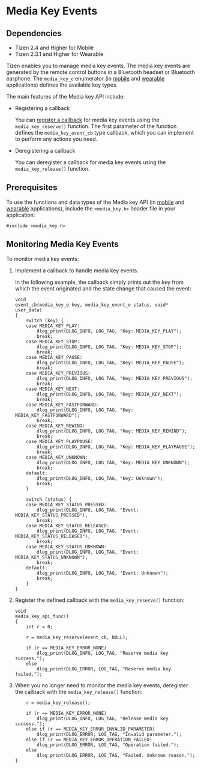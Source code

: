 # Media Key Events
## Dependencies
- Tizen 2.4 and Higher for Mobile
- Tizen 2.3.1 and Higher for Wearable

Tizen enables you to manage media key events. The media key events are generated by the remote control buttons in a Bluetooth headset or Bluetooth earphone. The `media_key_e` enumerator (in [mobile](../../../../org.tizen.native.mobile.apireference/group__CAPI__SYSTEM__MEDIA__KEY__MODULE.html#ga7ef8e87127474ddcb068a06dd53eeb8b) and [wearable](../../../../org.tizen.native.wearable.apireference/group__CAPI__SYSTEM__MEDIA__KEY__MODULE.html#ga7ef8e87127474ddcb068a06dd53eeb8b) applications) defines the available key types.

The main features of the Media key API include:

- Registering a callback

  You can [register a callback](#register) for media key events using the `media_key_reserve()` function. The first parameter of the function defines the `media_key_event_cb` type callback, which you can implement to perform any actions you need.

- Deregistering a callback

  You can deregister a callback for media key events using the `media_key_release()` function.

## Prerequisites

To use the functions and data types of the Media key API (in [mobile](../../../../org.tizen.native.mobile.apireference/group__CAPI__SYSTEM__MEDIA__KEY__MODULE.html) and [wearable](../../../../org.tizen.native.wearable.apireference/group__CAPI__SYSTEM__MEDIA__KEY__MODULE.html) applications), include the `<media_key.h>` header file in your application:

```
#include <media_key.h>
```

## Monitoring Media Key Events

To monitor media key events:

1. Implement a callback to handle media key events.

   In the following example, the callback simply prints out the key from which the event originated and the state change that caused the event:

   ```
   void
   event_cb(media_key_e key, media_key_event_e status, void* user_data)
   {
       switch (key) {
       case MEDIA_KEY_PLAY:
           dlog_print(DLOG_INFO, LOG_TAG, "Key: MEDIA_KEY_PLAY");
           break;
       case MEDIA_KEY_STOP:
           dlog_print(DLOG_INFO, LOG_TAG, "Key: MEDIA_KEY_STOP");
           break;
       case MEDIA_KEY_PAUSE:
           dlog_print(DLOG_INFO, LOG_TAG, "Key: MEDIA_KEY_PAUSE");
           break;
       case MEDIA_KEY_PREVIOUS:
           dlog_print(DLOG_INFO, LOG_TAG, "Key: MEDIA_KEY_PREVIOUS");
           break;
       case MEDIA_KEY_NEXT:
           dlog_print(DLOG_INFO, LOG_TAG, "Key: MEDIA_KEY_NEXT");
           break;
       case MEDIA_KEY_FASTFORWARD:
           dlog_print(DLOG_INFO, LOG_TAG, "Key: MEDIA_KEY_FASTFORWARD");
           break;
       case MEDIA_KEY_REWIND:
           dlog_print(DLOG_INFO, LOG_TAG, "Key: MEDIA_KEY_REWIND");
           break;
       case MEDIA_KEY_PLAYPAUSE:
           dlog_print(DLOG_INFO, LOG_TAG, "Key: MEDIA_KEY_PLAYPAUSE");
           break;
       case MEDIA_KEY_UNKNOWN:
           dlog_print(DLOG_INFO, LOG_TAG, "Key: MEDIA_KEY_UNKNOWN");
           break;
       default:
           dlog_print(DLOG_INFO, LOG_TAG, "Key: Unknown");
           break;
       }

       switch (status) {
       case MEDIA_KEY_STATUS_PRESSED:
           dlog_print(DLOG_INFO, LOG_TAG, "Event: MEDIA_KEY_STATUS_PRESSED");
           break;
       case MEDIA_KEY_STATUS_RELEASED:
           dlog_print(DLOG_INFO, LOG_TAG, "Event: MEDIA_KEY_STATUS_RELEASED");
           break;
       case MEDIA_KEY_STATUS_UNKNOWN:
           dlog_print(DLOG_INFO, LOG_TAG, "Event: MEDIA_KEY_STATUS_UNKNOWN");
           break;
       default:
           dlog_print(DLOG_INFO, LOG_TAG, "Event: Unknown");
           break;
       }
   }
   ```

2. Register the defined callback with the `media_key_reserve()` function:

    ```
    void
    media_key_api_func()
    {
        int r = 0;

        r = media_key_reserve(event_cb, NULL);

        if (r == MEDIA_KEY_ERROR_NONE)
            dlog_print(DLOG_INFO, LOG_TAG, "Reserve media key success.");
        else
            dlog_print(DLOG_ERROR, LOG_TAG, "Reserve media key failed.");
    ```

3. When you no longer need to monitor the media key events, deregister the callback with the `media_key_release()` function:

   ```
       r = media_key_release();

       if (r == MEDIA_KEY_ERROR_NONE)
           dlog_print(DLOG_INFO, LOG_TAG, "Release media key success.");
       else if (r == MEDIA_KEY_ERROR_INVALID_PARAMETER)
           dlog_print(DLOG_ERROR, LOG_TAG, "Invalid parameter.");
       else if (r == MEDIA_KEY_ERROR_OPERATION_FAILED)
           dlog_print(DLOG_ERROR, LOG_TAG, "Operation failed.");
       else
           dlog_print(DLOG_ERROR, LOG_TAG, "Failed. Unknown reason.");
   }
   ```